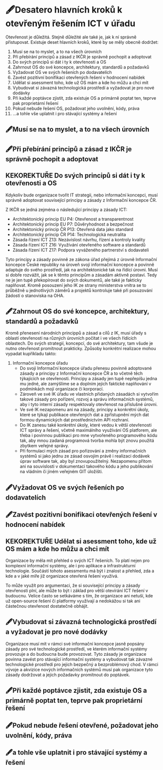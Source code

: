 # 🖋Desatero hlavních kroků k otevřeným řešením ICT v úřadu

Otevřenost je důležitá. Stejně důležité ale také je, jak k ní správně přistupovat. Existuje deset hlavních kroků, které by se měly obecně dodržet:

1.  Musí se na to myslet, a to na všech úrovních
2.  Při přebírání principů a zásad z IKČR je správně pochopit a adoptovat
3.  Do svých principů si dát i ty k otevřenosti a OS
4.  Zahrnout OS do své koncepce, architektury, standardů a požadavků
5.  Vyžadovat OS ve svých řešeních po dodavatelích
6.  Zavést pozitivní bonifikaci otevřených řešení v hodnocení nabídek
7.  Udělat si asessment toho, kde už OS mám a kde ho můžu a chci mít
8.  Vybudovat si závazná technologická prostředí a vyžadovat je pro nové dodávky
9.  Při každé poptávce zjistit, zda existuje OS a primárně poptat ten, teprve pak proprietární řešení
10. Pokud nebude řešení OS, požadovat jeho uvolnění, kódy, práva
11. ...a tohle vše uplatnit i pro stávající systémy a řešení

## 🖋Musí se na to myslet, a to na všech úrovních

## 🖋Při přebírání principů a zásad z IKČR je správně pochopit a adoptovat

## KEKOREKTUŘE Do svých principů si dát i ty k otevřenosti a OS

Kdykoliv bude organizace tvořit IT strategii, nebo informační koncepci, musí správně adoptovat související principy a zásady z Informační koncepce ČR.

Z IKČR se jedná zejména o následující principy a zásady ICT:

-   Architektonický princip EU P4: Otevřenost a transparentnost
-   Architektonický princip EU P7: Důvěryhodnost a bezpečnost
-   Architektonický princip ČR P13: Otevřená data jako standard
-   Architektonický princip ČR P14: Technologická neutralita
-   Zásada řízení ICT Z13: Nezávislost návrhu, řízení a kontroly kvality
-   Zásada řízení ICT Z16: Využívání otevřeného software a standardů
-   Zásada řízení ICT Z17: Podpora vyváženého partnerství s dodavateli

Tyto principy a zásady povinně ze zákona úřad přejímá z úrovně Informační koncepce České republiky na úroveň svojí informační koncepce a povinně adaptuje do svého prostředí, jak na architektonické tak na řídící úrovni. Musí si dobře rozvážit, jak se k těmto principům a zásadám aktivně postaví. Tedy ne je jen tupě překopírovat do svých dokumentů, ale také je fakticky naplňovat. Kromě posouzení jeho IK ze strany ministerstva vnitra se to průběžně u jednotlivých záměrů a projektů kontroluje také při posuzování žádostí o stanoviska na OHA.

## 🖋Zahrnout OS do své koncepce, architektury, standardů a požadavků

Kromě přenesení národních princippů a zásad a cílů z IK, musí úřady s oblastí otevřenosti na různých úrovních počítat i ve všech řídících oblastech. Do svých strategií, koncepcí, do své architektury, tam všude je nutno otevřenost promítnout prakticky. Způsoby konkrétní realizace mohou vypadat kupříkladu takto:

1.  Informační koncepce úřadu
    -   Do svojí Informační koncepce úřadu přenesu povinně adoptované zásady a principy z Informační koncepce ČR a to včetně těch týkajících se otevřenosti. Principy a zásady jen tupě nepřepíšu jedna mu jedné, ale zamýšlíme se a doplním jejich faktické naplňování v podmínkách mojí organizace či korporací.
    -   Zároveň ve své IK úřadu ve vlastních přidaných zásadách si vytvořím takové zásady pro pořízení, rozvoj a správu informačních systémů, aby i tyto interní zásady respektovaly otevřenost na příslušné úrovni.
    -   Ve své IK nezapomenu ani na zásady, principy a konkrétní úkoly, které se týkají publikace otevřených dat a zpřístupnění mých dat formou dynamických dat prostřednictvím API rozhraní.
    -   Do IK zanesu také konkrétní úkoly, které vedou k větší otevřenosti ICT správy a řešení, včetně maximálního využívání OS platforem, ale třeba i povinnou publikaci pro mne vytvořeného programového kódu tak, aby mnou zadaná programová tvorba mohla být znovu použitá zbytkem veřejné správy.
    -   Při formulaci mých zásad pro pořizování a změny informačních systémů si jako jednu ze zásad osvojím právě i realizaci dodávek úprav software tak, aby byl znovupoužitelný. Nezapomenu přitom ani na souvislosti v dokumentaci takového kódu a jeho publikování na vládním či jiném veřejném GIT úložišti.

## 🖋Vyžadovat OS ve svých řešeních po dodavatelích

## 🖋Zavést pozitivní bonifikaci otevřených řešení v hodnocení nabídek

## KEKOREKTUŘE Udělat si asessment toho, kde už OS mám a kde ho můžu a chci mít

Organizace by měla mít přehled o svých ICT řešeních. To platí nejen pro komplexní informační systémy, ale i pro aplikace a infrastrukturní technologie. Součástí tohoto asessmentu má být i znalost a přehled, zda a kde a v jaké míře již organizace otevřená řešení využívá.

To může využít pro argumentaci, že si související principy a zásady otevřenosti plní, ale může to být i základ pro větší otevírání ICT řešení v budoucnu. Velice často se setkáváme s tím, že organizace ani netuší, kde už open-source řešení či platformy využívají a nedokážou si tak ani částečnou otevřenost dostatečně obhájit.

## 🖋Vybudovat si závazná technologická prostředí a vyžadovat je pro nové dodávky

Organizace musí mít v rámci své informační koncepce jasně popsány zásady pro své technologické prostředí, ve kterém informační systémy provozuje a do budoucna bude provozovat. Tyto zásady je organizace povinna zavést pro stávající informační systémy a vybudovat tak závazné technologické prostředí pro jejich bezpečný a bezproblémový chod. V rámci vývoje a akvizice nových informačních systémů musí pak organizace tyto zásady dodržovat a jejich požadavky promítnout do poptávek.

## 🖋Při každé poptávce zjistit, zda existuje OS a primárně poptat ten, teprve pak proprietární řešení

## 🖋Pokud nebude řešení otevřené, požadovat jeho uvolnění, kódy, práva

## 🖋a tohle vše uplatnit i pro stávající systémy a řešení
